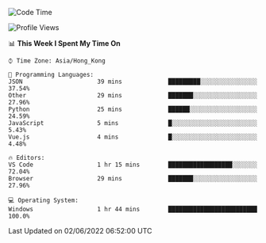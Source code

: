 <!--START_SECTION:waka-->
![Code Time](http://img.shields.io/badge/Code%20Time-17%20hrs%2025%20mins-blue)

![Profile Views](http://img.shields.io/badge/Profile%20Views-2-blue)

📊 **This Week I Spent My Time On** 

```text
⌚︎ Time Zone: Asia/Hong_Kong

💬 Programming Languages: 
JSON                     39 mins             █████████░░░░░░░░░░░░░░░░   37.54% 
Other                    29 mins             ███████░░░░░░░░░░░░░░░░░░   27.96% 
Python                   25 mins             ██████░░░░░░░░░░░░░░░░░░░   24.59% 
JavaScript               5 mins              █░░░░░░░░░░░░░░░░░░░░░░░░   5.43% 
Vue.js                   4 mins              █░░░░░░░░░░░░░░░░░░░░░░░░   4.48%

🔥 Editors: 
VS Code                  1 hr 15 mins        ██████████████████░░░░░░░   72.04% 
Browser                  29 mins             ███████░░░░░░░░░░░░░░░░░░   27.96%

💻 Operating System: 
Windows                  1 hr 44 mins        █████████████████████████   100.0%

```


 Last Updated on 02/06/2022 06:52:00 UTC
<!--END_SECTION:waka-->
